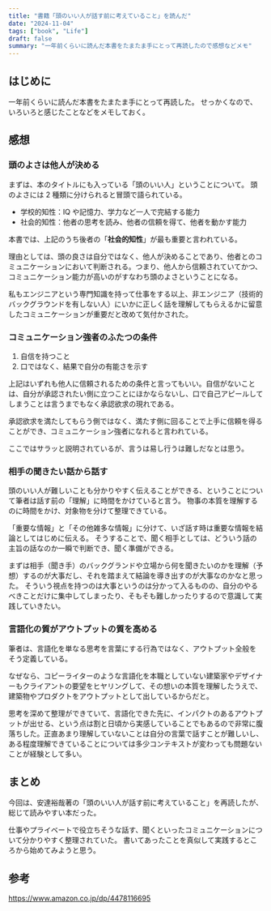 ```yaml
---
title: "書籍「頭のいい人が話す前に考えていること」を読んだ"
date: "2024-11-04"
tags: ["book", "Life"]
draft: false
summary: "一年前くらいに読んだ本書をたまたま手にとって再読したので感想などメモ"
---
```


## はじめに

一年前くらいに読んだ本書をたまたま手にとって再読した。
せっかくなので、いろいろと感じたことなどをメモしておく。

## 感想

### 頭のよさは他人が決める

まずは、本のタイトルにも入っている「頭のいい人」ということについて。
頭のよさには 2 種類に分けられると冒頭で語られている。

- 学校的知性：IQ や記憶力、学力など一人で完結する能力
- 社会的知性：他者の思考を読み、他者の信頼を得て、他者を動かす能力

本書では、上記のうち後者の「**社会的知性**」が最も重要と言われている。

理由としては、頭の良さは自分ではなく、他人が決めることであり、他者とのコミュニケーションにおいて判断される。つまり、他人から信頼されていてかつ、コミュニケーション能力が高いのがすなわち頭のよさということになる。

私もエンジニアという専門知識を持って仕事をする以上、非エンジニア（技術的バックグラウンドを有しない人）にいかに正しく話を理解してもらえるかに留意したコミュニケーションが重要だと改めて気付かされた。

### コミュニケーション強者のふたつの条件

1. 自信を持つこと
2. 口ではなく、結果で自分の有能さを示す

上記はいずれも他人に信頼されるための条件と言ってもいい。自信がないことは、自分が承認されたい側に立つことにほかならないし、口で自己アピールしてしまうことは言うまでもなく承認欲求の現れである。

承認欲求を満たしてもらう側ではなく、満たす側に回ることで上手に信頼を得ることができ、コミュニケーション強者になれると言われている。

ここではサラッと説明されているが、言うは易し行うは難しだなとは思う。

### 相手の聞きたい話から話す

頭のいい人が難しいことも分かりやすく伝えることができる、ということについて筆者は話す前の「理解」に時間をかけていると言う。
物事の本質を理解するのに時間をかけ、対象物を分けて整理できている。

「重要な情報」と「その他雑多な情報」に分けて、いざ話す時は重要な情報を結論としてはじめに伝える。
そうすることで、聞く相手としては、どういう話の主旨の話なのか一瞬で判断でき、聞く準備ができる。

まずは相手（聞き手）のバックグランドや立場から何を聞きたいのかを理解（予想）するのが大事だし、それを踏まえて結論を導き出すのが大事なのかなと思った。
そういう視点を持つのは大事というのは分かって入るものの、自分のやるべきことだけに集中してしまったり、そもそも難しかったりするので意識して実践していきたい。

### 言語化の質がアウトプットの質を高める

筆者は、言語化を単なる思考を言葉にする行為ではなく、アウトプット全般をそう定義している。

なぜなら、コピーライターのような言語化を本職としていない建築家やデザイナーもクライアントの要望をヒヤリングして、その想いの本質を理解したうえで、建築物やプロダクトをアウトプットとして出しているからだと。

思考を深めて整理ができていて、言語化できた先に、インパクトのあるアウトプットが出せる、という点は割と日頃から実感していることでもあるので非常に腹落ちした。正直あまり理解していないことは自分の言葉で話すことが難しいし、ある程度理解できていることについては多少コンテキストが変わっても問題ないことが経験として多い。

## まとめ

今回は、安達裕哉著の「頭のいい人が話す前に考えていること」を再読したが、総じて読みやすい本だった。

仕事やプライベートで役立ちそうな話す、聞くといったコミュニケーションについて分かりやすく整理されていた。
書いてあったことを真似して実践するところから始めてみようと思う。

## 参考

https://www.amazon.co.jp/dp/4478116695
